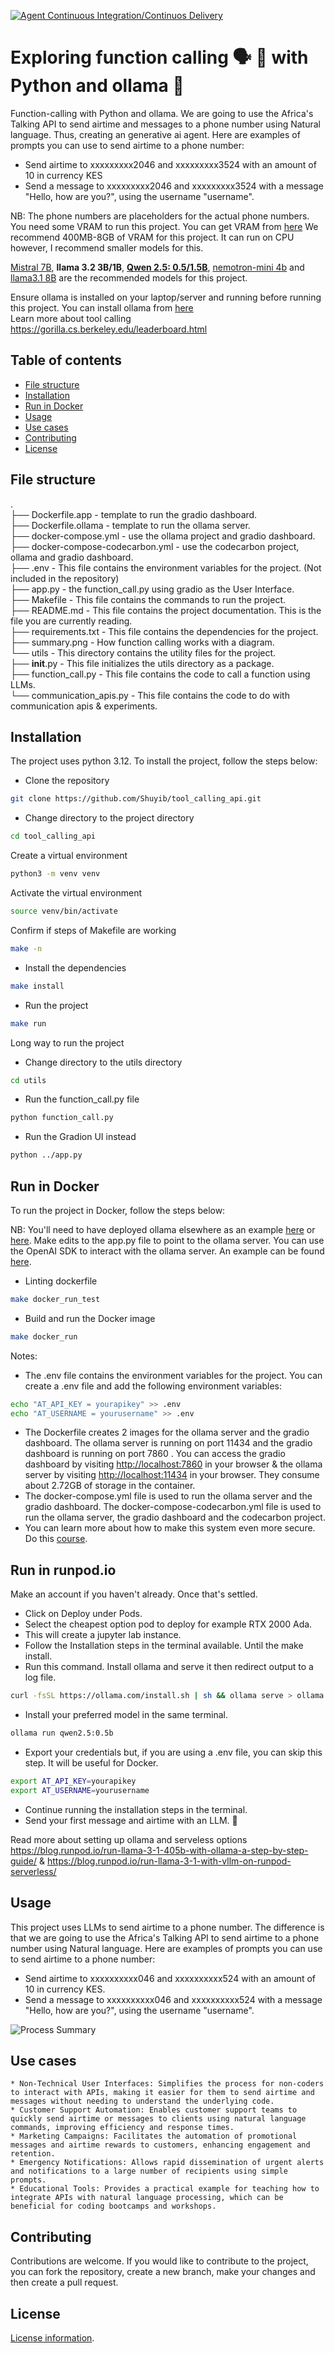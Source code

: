 [![Agent Continuous Integration/Continuos Delivery](https://github.com/Shuyib/tool_calling_api/actions/workflows/python-app.yml/badge.svg)](https://github.com/Shuyib/tool_calling_api/blob/main/.github/workflows/python-app.yml)
# Exploring function calling 🗣️ 🤖 with Python and ollama 🦙
Function-calling with Python and ollama. We are going to use the Africa's Talking API to send airtime and messages to a phone number using Natural language. Thus, creating an generative ai agent. Here are examples of prompts you can use to send airtime to a phone number:
- Send airtime to xxxxxxxxx2046 and xxxxxxxxx3524 with an amount of 10 in currency KES
- Send a message to xxxxxxxxx2046 and xxxxxxxxx3524 with a message "Hello, how are you?", using the username "username".

NB: The phone numbers are placeholders for the actual phone numbers.
You need some VRAM to run this project. You can get VRAM from [here](https://vast.ai/)
We recommend 400MB-8GB of VRAM for this project. It can run on CPU however, I recommend smaller models for this.   

[Mistral 7B](https://ollama.com/library/mistral), **llama 3.2 3B/1B**, [**Qwen 2.5: 0.5/1.5B**](https://ollama.com/library/qwen2.5:1.5b), [nemotron-mini 4b](https://ollama.com/library/nemotron-mini) and [llama3.1 8B](https://ollama.com/library/llama3.1) are the recommended models for this project.    

Ensure ollama is installed on your laptop/server and running before running this project. You can install ollama from [here](ollama.com)   
Learn more about tool calling <https://gorilla.cs.berkeley.edu/leaderboard.html>


## Table of contents
- [File structure](#file-structure)
- [Installation](#installation)
- [Run in Docker](#run-in-docker)
- [Usage](#usage)
- [Use cases](#use-cases)
- [Contributing](#contributing)
- [License](#license)    


## File structure
.   
├── Dockerfile.app - template to run the gradio dashboard.   
├── Dockerfile.ollama - template to run the ollama server.       
├── docker-compose.yml - use the ollama project and gradio dashboard.   
├── docker-compose-codecarbon.yml - use the codecarbon project, ollama and gradio dashboard.   
├── .env - This file contains the environment variables for the project. (Not included in the repository)   
├── app.py - the function_call.py using gradio as the User Interface.    
├── Makefile - This file contains the commands to run the project.   
├── README.md - This file contains the project documentation. This is the file you are currently reading.       
├── requirements.txt - This file contains the dependencies for the project.  
├── summary.png - How function calling works with a diagram.   
└── utils - This directory contains the utility files for the project.       
    ├── __init__.py - This file initializes the utils directory as a package.     
    ├── function_call.py - This file contains the code to call a function using LLMs.        
    └── communication_apis.py - This file contains the code to do with communication apis & experiments.             
    
## Installation
The project uses python 3.12. To install the project, follow the steps below:    

- Clone the repository
```bash
git clone https://github.com/Shuyib/tool_calling_api.git
```
- Change directory to the project directory
```bash
cd tool_calling_api
```   
Create a virtual environment
```bash
python3 -m venv venv
```
Activate the virtual environment
```bash
source venv/bin/activate
```
Confirm if steps of Makefile are working
```bash
make -n
```

- Install the dependencies
```bash
make install
```
- Run the project

```bash
make run
```
Long way to run the project   

- Change directory to the utils directory
```bash
cd utils
```
- Run the function_call.py file
```bash
python function_call.py
```
- Run the Gradion UI instead
```bash
python ../app.py
```

## Run in Docker
To run the project in Docker, follow the steps below:

NB: You'll need to have deployed ollama elsewhere as an example [here](https://vast.ai/) or [here](https://runpod.io/). Make edits to the app.py file to point to the ollama server. You can use the OpenAI SDK to interact with the ollama server. An example can be found [here](https://github.com/pooyahrtn/RunpodOllama).

- Linting dockerfile

```bash
make docker_run_test
```

- Build and run the Docker image

```bash
make docker_run
```

Notes:
-  The .env file contains the environment variables for the project. You can create a .env file and add the following environment variables: 

```bash
echo "AT_API_KEY = yourapikey" >> .env
echo "AT_USERNAME = yourusername" >> .env
```
- The Dockerfile creates 2 images for the ollama server and the gradio dashboard. The ollama server is running on port 11434 and the gradio dashboard is running on port 7860 . You can access the gradio dashboard by visiting <http://localhost:7860> in your browser & the ollama server by visiting <http://localhost:11434> in your browser. They consume about 2.72GB of storage in the container.       
- The docker-compose.yml file is used to run the ollama server and the gradio dashboard. The docker-compose-codecarbon.yml file is used to run the ollama server, the gradio dashboard and the codecarbon project.
- You can learn more about how to make this system even more secure. Do this [course](https://www.kaggle.com/learn-guide/5-day-genai#GenAI).     


## Run in runpod.io
Make an account if you haven't already. Once that's settled.    

- Click on Deploy under Pods.   
- Select the cheapest option pod to deploy for example RTX 2000 Ada.    
- This will create a jupyter lab instance.   
- Follow the Installation steps in the terminal available. Until the make install.    
- Run this command. Install ollama and serve it then redirect output to a log file.    

```bash
curl -fsSL https://ollama.com/install.sh | sh && ollama serve > ollama.log 2>&1 &
```
- Install your preferred model in the same terminal.     

```bash
ollama run qwen2.5:0.5b
```
- Export your credentials but, if you are using a .env file, you can skip this step. It will be useful for Docker.   

```bash
export AT_API_KEY=yourapikey
export AT_USERNAME=yourusername
```
- Continue running the installation steps in the terminal.    
- Send your first message and airtime with an LLM. 🌠     

Read more about setting up ollama and serveless options <https://blog.runpod.io/run-llama-3-1-405b-with-ollama-a-step-by-step-guide/> & <https://blog.runpod.io/run-llama-3-1-with-vllm-on-runpod-serverless/>    

## Usage
This project uses LLMs to send airtime to a phone number. The difference is that we are going to use the Africa's Talking API to send airtime to a phone number using Natural language. Here are examples of prompts you can use to send airtime to a phone number:    
- Send airtime to xxxxxxxxxx046 and xxxxxxxxxx524 with an amount of 10 in currency KES.   
- Send a message to xxxxxxxxxx046 and xxxxxxxxxx524 with a message "Hello, how are you?", using the username "username".

![Process Summary](summary.png)

## Use cases
    * Non-Technical User Interfaces: Simplifies the process for non-coders to interact with APIs, making it easier for them to send airtime and messages without needing to understand the underlying code.    
    * Customer Support Automation: Enables customer support teams to quickly send airtime or messages to clients using natural language commands, improving efficiency and response times.    
    * Marketing Campaigns: Facilitates the automation of promotional messages and airtime rewards to customers, enhancing engagement and retention.    
    * Emergency Notifications: Allows rapid dissemination of urgent alerts and notifications to a large number of recipients using simple prompts.    
    * Educational Tools: Provides a practical example for teaching how to integrate APIs with natural language processing, which can be beneficial for coding bootcamps and workshops.    

## Contributing
Contributions are welcome. If you would like to contribute to the project, you can fork the repository, create a new branch, make your changes and then create a pull request.

## License
[License information](https://github.com/Shuyib/tool_calling_api/blob/main/LICENSE).
